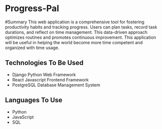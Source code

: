 # Progress-Pal

#Summary
This web application is a comprehensive tool for fostering productivity habits and tracking progress. Users can plan tasks, record task durations, and reflect on time management. This data-driven approach optimizes routines and promotes continuous improvement. This application will be useful in helping the world become more time competent and organized with time usage.


## Technologies To Be Used
- Django Python Web Framework
- React Javascript Frontend Framework
- PostgreSQL Database Management System

## Languages To Use
- Python
- JavaScript
- SQL
